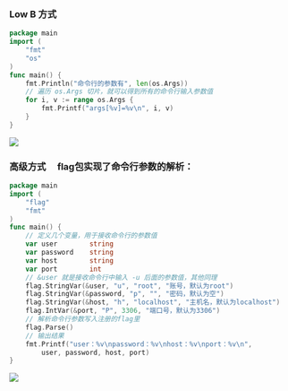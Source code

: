 ### Low B 方式
```go
package main
import (
    "fmt"
    "os"
)
func main() {
    fmt.Println("命令行的参数有", len(os.Args))
    // 遍历 os.Args 切片，就可以得到所有的命令行输入参数值
    for i, v := range os.Args {
        fmt.Printf("args[%v]=%v\n", i, v)
    }
}
```
![](https://img2018.cnblogs.com/blog/1468833/201905/1468833-20190530223228857-92788537.png)

### 高级方式　 flag包实现了命令行参数的解析：

```go
package main
import (
    "flag"
    "fmt"
)
func main() {
    // 定义几个变量，用于接收命令行的参数值
    var user        string
    var password    string
    var host        string
    var port        int
    // &user 就是接收命令行中输入 -u 后面的参数值，其他同理
    flag.StringVar(&user, "u", "root", "账号，默认为root")
    flag.StringVar(&password, "p", "", "密码，默认为空")
    flag.StringVar(&host, "h", "localhost", "主机名，默认为localhost")
    flag.IntVar(&port, "P", 3306, "端口号，默认为3306")
    // 解析命令行参数写入注册的flag里
    flag.Parse()
    // 输出结果
    fmt.Printf("user：%v\npassword：%v\nhost：%v\nport：%v\n",
        user, password, host, port)
}
```
![](https://img2018.cnblogs.com/blog/1468833/201905/1468833-20190530224558066-1728416704.png)
